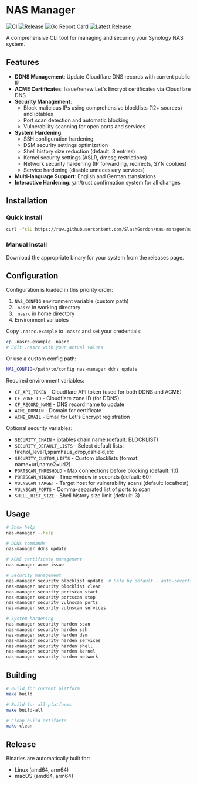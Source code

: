 # NAS Manager

[![CI](https://github.com/SlashGordon/nas-manager/actions/workflows/ci.yml/badge.svg)](https://github.com/SlashGordon/nas-manager/actions/workflows/ci.yml)
[![Release](https://github.com/SlashGordon/nas-manager/actions/workflows/release.yml/badge.svg)](https://github.com/SlashGordon/nas-manager/actions/workflows/release.yml)
[![Go Report Card](https://goreportcard.com/badge/github.com/SlashGordon/nas-manager)](https://goreportcard.com/report/github.com/SlashGordon/nas-manager)
[![Latest Release](https://img.shields.io/github/v/release/SlashGordon/nas-manager)](https://github.com/SlashGordon/nas-manager/releases/latest)

A comprehensive CLI tool for managing and securing your Synology NAS system.

## Features

- **DDNS Management**: Update Cloudflare DNS records with current public IP
- **ACME Certificates**: Issue/renew Let's Encrypt certificates via Cloudflare DNS
- **Security Management**: 
  - Block malicious IPs using comprehensive blocklists (12+ sources) and iptables
  - Port scan detection and automatic blocking
  - Vulnerability scanning for open ports and services
- **System Hardening**:
  - SSH configuration hardening
  - DSM security settings optimization
  - Shell history size reduction (default: 3 entries)
  - Kernel security settings (ASLR, dmesg restrictions)
  - Network security hardening (IP forwarding, redirects, SYN cookies)
  - Service hardening (disable unnecessary services)
- **Multi-language Support**: English and German translations
- **Interactive Hardening**: y/n/trust confirmation system for all changes

## Installation

### Quick Install
```bash
curl -fsSL https://raw.githubusercontent.com/SlashGordon/nas-manager/main/install.sh | sh
```

### Manual Install
Download the appropriate binary for your system from the releases page.

## Configuration

Configuration is loaded in this priority order:
1. `NAS_CONFIG` environment variable (custom path)
2. `.nasrc` in working directory
3. `.nasrc` in home directory
4. Environment variables

Copy `.nasrc.example` to `.nasrc` and set your credentials:

```bash
cp .nasrc.example .nasrc
# Edit .nasrc with your actual values
```

Or use a custom config path:
```bash
NAS_CONFIG=/path/to/config nas-manager ddns update
```

Required environment variables:
- `CF_API_TOKEN` - Cloudflare API token (used for both DDNS and ACME)
- `CF_ZONE_ID` - Cloudflare zone ID (for DDNS)
- `CF_RECORD_NAME` - DNS record name to update
- `ACME_DOMAIN` - Domain for certificate
- `ACME_EMAIL` - Email for Let's Encrypt registration

Optional security variables:
- `SECURITY_CHAIN` - iptables chain name (default: BLOCKLIST)
- `SECURITY_DEFAULT_LISTS` - Select default lists: firehol_level1,spamhaus_drop,dshield,etc
- `SECURITY_CUSTOM_LISTS` - Custom blocklists (format: name=url,name2=url2)
- `PORTSCAN_THRESHOLD` - Max connections before blocking (default: 10)
- `PORTSCAN_WINDOW` - Time window in seconds (default: 60)
- `VULNSCAN_TARGET` - Target host for vulnerability scans (default: localhost)
- `VULNSCAN_PORTS` - Comma-separated list of ports to scan
- `SHELL_HIST_SIZE` - Shell history size limit (default: 3)

## Usage

```bash
# Show help
nas-manager --help

# DDNS commands
nas-manager ddns update

# ACME certificate management
nas-manager acme issue

# Security management
nas-manager security blocklist update  # Safe by default - auto-reverts if connection lost
nas-manager security blocklist clear
nas-manager security portscan start
nas-manager security portscan stop
nas-manager security vulnscan ports
nas-manager security vulnscan services

# System hardening
nas-manager security harden scan
nas-manager security harden ssh
nas-manager security harden dsm
nas-manager security harden services
nas-manager security harden shell
nas-manager security harden kernel
nas-manager security harden network
```

## Building

```bash
# Build for current platform
make build

# Build for all platforms
make build-all

# Clean build artifacts
make clean
```

## Release

Binaries are automatically built for:
- Linux (amd64, arm64)
- macOS (amd64, arm64)